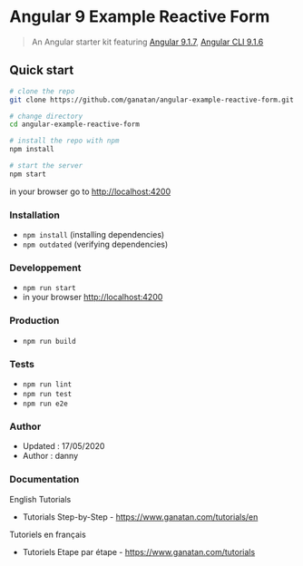 # Angular 9 Example Reactive Form

> An Angular starter kit featuring [Angular 9.1.7](https://angular.io), [Angular CLI 9.1.6](https://cli.angular.io/)


## Quick start

```bash
# clone the repo
git clone https://github.com/ganatan/angular-example-reactive-form.git

# change directory
cd angular-example-reactive-form

# install the repo with npm
npm install

# start the server
npm start

```
in your browser go to [http://localhost:4200](http://localhost:4200) 

### Installation
* `npm install` (installing dependencies)
* `npm outdated` (verifying dependencies)

### Developpement
* `npm run start`
* in your browser [http://localhost:4200](http://localhost:4200) 

### Production 
* `npm run build`

### Tests
* `npm run lint`
* `npm run test`
* `npm run e2e`

### Author
* Updated : 17/05/2020
* Author  : danny

### Documentation

English Tutorials
- Tutorials Step-by-Step - https://www.ganatan.com/tutorials/en

Tutoriels en français
- Tutoriels Etape par étape - https://www.ganatan.com/tutorials
